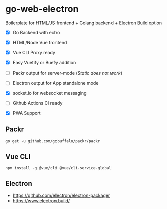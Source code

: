 # go-web-electron
Boilerplate for HTML/JS frontend + Golang backend + Electron Build option


- [X] Go Backend with echo
- [X] HTML/Node Vue frontend
- [X] Vue CLI Proxy ready
- [X] Easy Vuetify or Buefy addition
- [ ] Packr output for server-mode (*Static does not work*)
- [ ] Electron output for App standalone mode
- [X] socket.io for websocket messaging
- [ ] Github Actions CI ready
- [X] PWA Support


## Packr

`go get -u github.com/gobuffalo/packr/packr`

## Vue CLI

`npm install -g @vue/cli @vue/cli-service-global`


## Electron
- https://github.com/electron/electron-packager
- https://www.electron.build/


